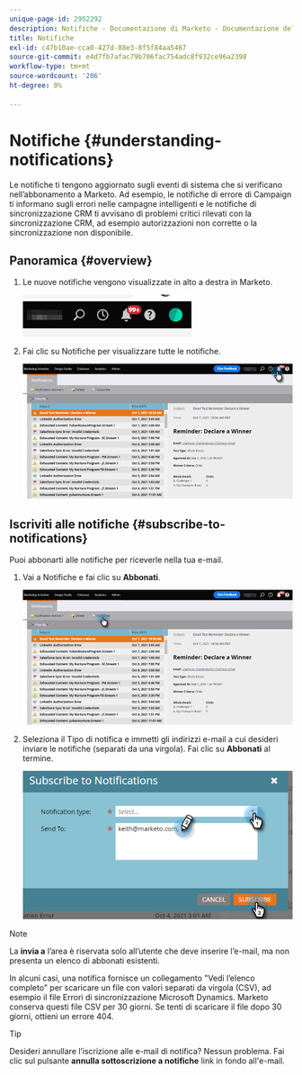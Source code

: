 ```yaml
---
unique-page-id: 2952292
description: Notifiche - Documentazione di Marketo - Documentazione del prodotto
title: Notifiche
exl-id: c47b10ae-cca0-427d-88e3-8f5f84aa5467
source-git-commit: e4d7fb7afac79b706fac754adc8f932ce96a2398
workflow-type: tm+mt
source-wordcount: '206'
ht-degree: 0%

---
```


# Notifiche {#understanding-notifications}

Le notifiche ti tengono aggiornato sugli eventi di sistema che si verificano nell’abbonamento a Marketo. Ad esempio, le notifiche di errore di Campaign ti informano sugli errori nelle campagne intelligenti e le notifiche di sincronizzazione CRM ti avvisano di problemi critici rilevati con la sincronizzazione CRM, ad esempio autorizzazioni non corrette o la sincronizzazione non disponibile.

## Panoramica {#overview}

1. Le nuove notifiche vengono visualizzate in alto a destra in Marketo.

   ![](assets/understanding-notifications-1.png)

1. Fai clic su Notifiche per visualizzare tutte le notifiche.

   ![](assets/understanding-notifications-2.png)

## Iscriviti alle notifiche {#subscribe-to-notifications}

Puoi abbonarti alle notifiche per riceverle nella tua e-mail.

1. Vai a Notifiche e fai clic su **Abbonati**.

   ![](assets/understanding-notifications-3.png)

1. Seleziona il Tipo di notifica e immetti gli indirizzi e-mail a cui desideri inviare le notifiche (separati da una virgola). Fai clic su **Abbonati** al termine.

   ![](assets/understanding-notifications-4.png)

>[!NOTE]
>
>La **invia a** l’area è riservata solo all’utente che deve inserire l’e-mail, ma non presenta un elenco di abbonati esistenti.

In alcuni casi, una notifica fornisce un collegamento &quot;Vedi l’elenco completo&quot; per scaricare un file con valori separati da virgola (CSV), ad esempio il file Errori di sincronizzazione Microsoft Dynamics. Marketo conserva questi file CSV per 30 giorni. Se tenti di scaricare il file dopo 30 giorni, ottieni un errore 404.

>[!TIP]
>
>Desideri annullare l’iscrizione alle e-mail di notifica? Nessun problema. Fai clic sul pulsante **annulla sottoscrizione a notifiche** link in fondo all&#39;e-mail.
